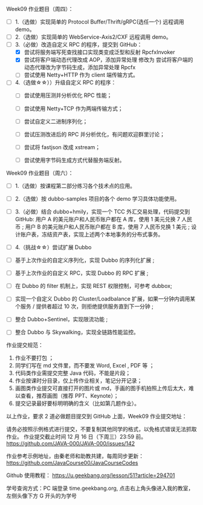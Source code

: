 Week09 作业题目（周四）：

- [ ] 1.（选做）实现简单的 Protocol Buffer/Thrift/gRPC(选任一个) 远程调用 demo。
- [ ] 2.（选做）实现简单的 WebService-Axis2/CXF 远程调用 demo。
- [ ] 3.（必做）改造自定义 RPC 的程序，提交到 GitHub：
	- [x] 尝试将服务端写死查找接口实现类变成泛型和反射 RpcfxInvoker
	- [x] 尝试将客户端动态代理改成 AOP，添加异常处理 修改为 尝试将客户端的动态代理改为字节码生成，添加异常处理 Rpcfx
	- [ ] 尝试使用 Netty+HTTP 作为 client 端传输方式。

- [ ] 4.（选做☆☆））升级自定义 RPC 的程序：
	- [ ] 尝试使用压测并分析优化 RPC 性能；
	- [ ] 尝试使用 Netty+TCP 作为两端传输方式；
	- [ ] 尝试自定义二进制序列化；
	- [ ] 尝试压测改进后的 RPC 并分析优化，有问题欢迎群里讨论；
	- [ ] 尝试将 fastjson 改成 xstream；
	- [ ] 尝试使用字节码生成方式代替服务端反射。


Week09 作业题目（周六）：
- [ ] 1.（选做）按课程第二部分练习各个技术点的应用。
- [ ] 2.（选做）按 dubbo-samples 项目的各个 demo 学习具体功能使用。
- [ ] 3.（必做）结合 dubbo+hmily，实现一个 TCC 外汇交易处理，代码提交到 GitHub:
用户 A 的美元账户和人民币账户都在 A 库，使用 1 美元兑换 7 人民币 ;
用户 B 的美元账户和人民币账户都在 B 库，使用 7 人民币兑换 1 美元 ;
设计账户表，冻结资产表，实现上述两个本地事务的分布式事务。
- [ ] 4.（挑战☆☆）尝试扩展 Dubbo
- [ ] 基于上次作业的自定义序列化，实现 Dubbo 的序列化扩展 ;
- [ ] 基于上次作业的自定义 RPC，实现 Dubbo 的 RPC 扩展 ;
- [ ] 在 Dubbo 的 filter 机制上，实现 REST 权限控制，可参考 dubbox;
- [ ] 实现一个自定义 Dubbo 的 Cluster/Loadbalance 扩展，如果一分钟内调用某个服务 / 提供者超过 10 次，则拒绝提供服务直到下一分钟 ;
- [ ] 整合 Dubbo+Sentinel，实现限流功能 ;
- [ ] 整合 Dubbo 与 Skywalking，实现全链路性能监控。


作业提交规范：
1. 作业不要打包 ；
2. 同学们写在 md 文件里，而不要发 Word, Excel , PDF 等 ；
3. 代码类作业需提交完整 Java 代码，不能是片段；
4. 作业按课时分目录，仅上传作业相关，笔记分开记录；
5. 画图类作业提交可直接打开的图片或 md，手画的图手机拍照上传后太大，难以查看，推荐画图（推荐 PPT、Keynote）；
6. 提交记录最好要标明明确的含义（比如第几题作业）。

以上作业，要求 2 道必做题目提交到 GitHub 上面，Week09 作业提交地址：

请务必按照示例格式进行提交，不要复制其他同学的格式，以免格式错误无法抓取作业。
作业提交截止时间 12 月 16 日（下周三）23:59 前。
https://github.com/JAVA-000/JAVA-000/issues/142

作业参考示例地址，由秦老师和助教共建，每周同步更新： https://github.com/JavaCourse00/JavaCourseCodes

Github 使用教程： https://u.geekbang.org/lesson/51?article=294701

学号查询方式：PC 端登录 time.geekbang.org, 点击右上角头像进入我的教室，左侧头像下方 G 开头的为学号